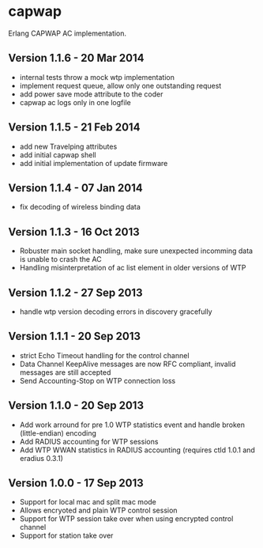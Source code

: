 capwap
======

Erlang CAPWAP AC implementation.

Version 1.1.6 - 20 Mar 2014
---------------------------

* internal tests throw a mock wtp implementation
* implement request queue, allow only one outstanding request
* add power save mode attribute to the coder
* capwap ac logs only in one logfile

Version 1.1.5 - 21 Feb 2014
---------------------------

* add new Travelping attributes
* add initial capwap shell
* add initial implementation of update firmware

Version 1.1.4 - 07 Jan 2014
---------------------------

* fix decoding of wireless binding data

Version 1.1.3 - 16 Oct 2013
---------------------------

* Robuster main socket handling, make sure unexpected incomming data
  is unable to crash the AC
* Handling misinterpretation of ac list element in older versions of WTP

Version 1.1.2 - 27 Sep 2013
---------------------------

* handle wtp version decoding errors in discovery gracefully

Version 1.1.1 - 20 Sep 2013
---------------------------

* strict Echo Timeout handling for the control channel
* Data Channel KeepAlive messages are now RFC compliant, invalid
  messages are still accepted
* Send Accounting-Stop on WTP connection loss

Version 1.1.0 - 20 Sep 2013
---------------------------

* Add work arround for pre 1.0 WTP statistics event and handle
  broken (little-endian) encoding
* Add RADIUS accounting for WTP sessions
* Add WTP WWAN statistics in RADIUS accounting
  (requires ctld 1.0.1 and eradius 0.3.1)

Version 1.0.0 - 17 Sep 2013
---------------------------

* Support for local mac and split mac mode
* Allows encryoted and plain WTP control session
* Support for WTP session take over when using encrypted control channel
* Support for station take over
